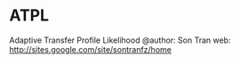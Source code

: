 # ATPL
Adaptive Transfer Profile Likelihood
@author: Son Tran
web: http://sites.google.com/site/sontranfz/home
